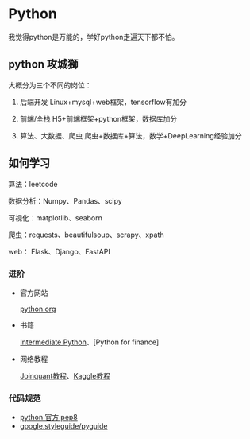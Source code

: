 # Python

我觉得python是万能的，学好python走遍天下都不怕。

## python 攻城獅

大概分为三个不同的岗位：

1. 后端开发
  Linux+mysql+web框架，tensorflow有加分

2. 前端/全栈
  H5+前端框架+python框架，数据库加分

3. 算法、大数据、爬虫
  爬虫+数据库+算法，数学+DeepLearning经验加分

## 如何学习

算法：leetcode

数据分析：Numpy、Pandas、scipy

可视化：matplotlib、seaborn

爬虫：requests、beautifulsoup、scrapy、xpath

web： Flask、Django、FastAPI

### 进阶

- 官方网站

  [python.org](https://www.python.org/doc/)

- 书籍

  [Intermediate Python](https://book.pythontips.com/en/latest/)、[Python for finance]

- 网络教程

  [Joinquant教程](https://www.joinquant.com/study#python)、[Kaggle教程](https://www.kaggle.com/learn/overview)


###  代码规范

- [python 官方  pep8](https://www.python.org/dev/peps/pep-0008/#indentation)
- [google.styleguide/pyguide](http://google.github.io/styleguide/pyguide.html)

